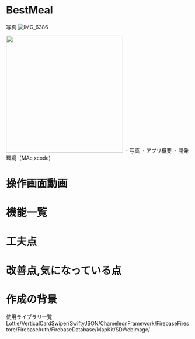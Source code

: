 <h1>BestMeal</h1>

写真
![IMG_6386](https://user-images.githubusercontent.com/72218177/107169228-b722fd80-6a00-11eb-80ab-458e7de6b661.jpg)


<img src="https://user-images.githubusercontent.com/72218177/107169228-b722fd80-6a00-11eb-80ab-458e7de6b661.jpg" width="320px">
・写真
・アプリ概要
・開発環境（MAc,xcode)

<h1>操作画面動画</h1>

<h1>機能一覧</h1>

<h1>工夫点</h1>

<h1>改善点,気になっている点</h1>

<h1>作成の背景</h1>






使用ライブラリ一覧
Lottie/VerticalCardSwiper/SwiftyJSON/ChameleonFramework/FirebaseFirestore/FirebaseAuth/FirebaseDatabase/MapKit/SDWebImage/

